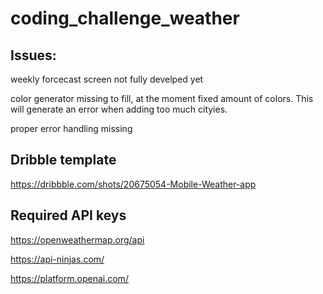 # coding_challenge_weather

## Issues:

weekly forcecast screen not fully develped yet

color generator missing to fill, at the moment fixed amount of colors. This will generate an error when adding too much cityies.

proper error handling missing


## Dribble template

https://dribbble.com/shots/20675054-Mobile-Weather-app


## Required API keys

https://openweathermap.org/api

https://api-ninjas.com/

https://platform.openai.com/
